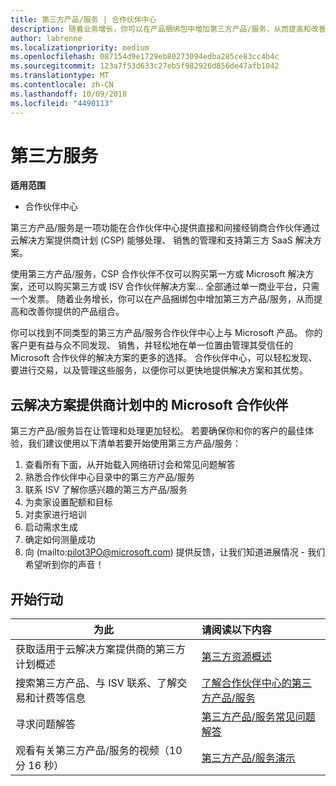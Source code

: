 ```yaml
---
title: 第三方产品/服务 | 合作伙伴中心
description: 随着业务增长，你可以在产品捆绑包中增加第三方产品/服务，从而提高和改善你提供的产品组合。
author: labrenne
ms.localizationpriority: medium
ms.openlocfilehash: 087154d9e1729eb80273094edba285ce83cc4b4c
ms.sourcegitcommit: 123a7f53d633c27eb5f982926d856de47afb1042
ms.translationtype: MT
ms.contentlocale: zh-CN
ms.lasthandoff: 10/09/2018
ms.locfileid: "4490113"
---
```

# <a name="third-party-offers"></a>第三方服务 

**适用范围**

- 合作伙伴中心

第三方产品/服务是一项功能在合作伙伴中心提供直接和间接经销商合作伙伴通过云解决方案提供商计划 (CSP) 能够处理、 销售的管理和支持第三方 SaaS 解决方案。  

使用第三方产品/服务，CSP 合作伙伴不仅可以购买第一方或 Microsoft 解决方案，还可以购买第三方或 ISV 合作伙伴解决方案… 全部通过单一商业平台，只需一个发票。  随着业务增长，你可以在产品捆绑包中增加第三方产品/服务，从而提高和改善你提供的产品组合。 

你可以找到不同类型的第三方产品/服务合作伙伴中心上与 Microsoft 产品。 你的客户更有益与众不同发现、 销售，并轻松地在单一位置由管理其受信任的 Microsoft 合作伙伴的解决方案的更多的选择。 合作伙伴中心，可以轻松发现、 要进行交易，以及管理这些服务，以便你可以更快地提供解决方案和其优势。

## <a name="microsoft-partners-in-the-cloud-solution-provider-program"></a>云解决方案提供商计划中的 Microsoft 合作伙伴

第三方产品/服务旨在让管理和处理更加轻松。 若要确保你和你的客户的最佳体验，我们建议使用以下清单若要开始使用第三方产品/服务：

1. 查看所有下面，从开始载入网络研讨会和常见问题解答
2. 熟悉合作伙伴中心目录中的第三方产品/服务
3. 联系 ISV 了解你感兴趣的第三方产品/服务
4. 为卖家设置配额和目标
5. 对卖家进行培训
6. 启动需求生成
7. 确定如何测量成功
8. 向 (mailto:pilot3PO@microsoft.com) 提供反馈，让我们知道进展情况 - 我们希望听到你的声音！

## <a name="get-started"></a>开始行动 

|**为此**   |**请阅读以下内容**   |
|------------------|:--------------------|
|获取适用于云解决方案提供商的第三方计划概述  |[第三方资源概述]( http://assetsprod.microsoft.com/mpn/third-party-offers-overview.pptx)|
|搜索第三方产品、与 ISV 联系、了解交易和计费等信息| [了解合作伙伴中心的第三方产品/服务](third-party-help.md) |
|寻求问题解答| [第三方产品/服务常见问题解答](http://assetsprod.microsoft.com/mpn/third-party-offers-faq.docx) |
|观看有关第三方产品/服务的视频（10 分 16 秒）   |[第三方产品/服务演示](http://assetsprod.microsoft.com/mpn/third-party-offers-demo.wma)|



